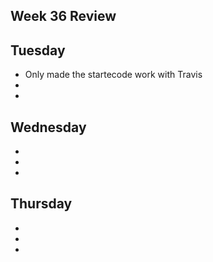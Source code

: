 ## Week 36 Review

## Tuesday

* Only made the startecode work with Travis
* 
*

## Wednesday

*
*
*

## Thursday

*
*
*